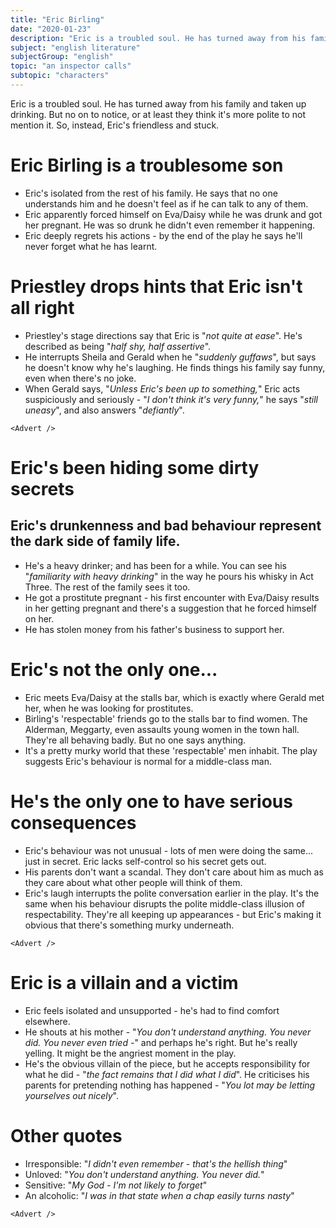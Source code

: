 ```yaml
---
title: "Eric Birling"
date: "2020-01-23"
description: "Eric is a troubled soul. He has turned away from his family and taken up drinking. But no on to notice, or at least they think it's more polite to not mention it. So, instead, Eric's friendless and stuck."
subject: "english literature"
subjectGroup: "english"
topic: "an inspector calls"
subtopic: "characters"
---
```


Eric is a troubled soul. He has turned away from his family and taken up drinking. But no on to notice, or at least they think it's more polite to not mention it. So, instead, Eric's friendless and stuck.

# Eric Birling is a troublesome son

- Eric's isolated from the rest of his family. He says that no one understands him and he doesn't feel as if he can talk to any of them.
- Eric apparently forced himself on Eva/Daisy while he was drunk and got her pregnant. He was so drunk he didn't even remember it happening.
- Eric deeply regrets his actions - by the end of the play he says he'll never forget what he has learnt.

# Priestley drops hints that Eric isn't all right

- Priestley's stage directions say that Eric is "_not quite at ease_". He's described as being "_half shy, half assertive_".
- He interrupts Sheila and Gerald when he "_suddenly guffaws_", but says he doesn't know why he's laughing. He finds things his family say funny, even when there's no joke.
- When Gerald says, "_Unless Eric's been up to something,_" Eric acts suspiciously and seriously - "_I don't think it's very funny,_" he says "_still uneasy_", and also answers "_defiantly_".

```react
<Advert />
```

# Eric's been hiding some dirty secrets

## Eric's drunkenness and bad behaviour represent the dark side of family life.

- He's a heavy drinker; and has been for a while. You can see his "_familiarity with heavy drinking_" in the way he pours his whisky in Act Three. The rest of the family sees it too.
- He got a prostitute pregnant - his first encounter with Eva/Daisy results in her getting pregnant and there's a suggestion that he forced himself on her.
- He has stolen money from his father's business to support her.

# Eric's not the only one...

- Eric meets Eva/Daisy at the stalls bar, which is exactly where Gerald met her, when he was looking for prostitutes.
- Birling's 'respectable' friends go to the stalls bar to find women. The Alderman, Meggarty, even assaults young women in the town hall. They're all behaving badly. But no one says anything.
- It's a pretty murky world that these 'respectable' men inhabit. The play suggests Eric's behaviour is normal for a middle-class man.

# He's the only one to have serious consequences

- Eric's behaviour was not unusual - lots of men were doing the same... just in secret. Eric lacks self-control so his secret gets out.
- His parents don't want a scandal. They don't care about him as much as they care about what other people will think of them.
- Eric's laugh interrupts the polite conversation earlier in the play. It's the same when his behaviour disrupts the polite middle-class illusion of respectability. They're all keeping up appearances - but Eric's making it obvious that there's something murky underneath.

```react
<Advert />
```

# Eric is a villain and a victim

- Eric feels isolated and unsupported - he's had to find comfort elsewhere.
- He shouts at his mother - "_You don't understand anything. You never did. You never even tried -_" and perhaps he's right. But he's really yelling. It might be the angriest moment in the play.
- He's the obvious villain of the piece, but he accepts responsibility for what he did - "_the fact remains that I did what I did_". He criticises his parents for pretending nothing has happened - "_You lot may be letting yourselves out nicely_".

# Other quotes

- Irresponsible: "_I didn't even remember - that's the hellish thing_"
- Unloved: "_You don't understand anything. You never did._"
- Sensitive: "_My God - I'm not likely to forget_"
- An alcoholic: "_I was in that state when a chap easily turns nasty_"

```react
<Advert />
```
